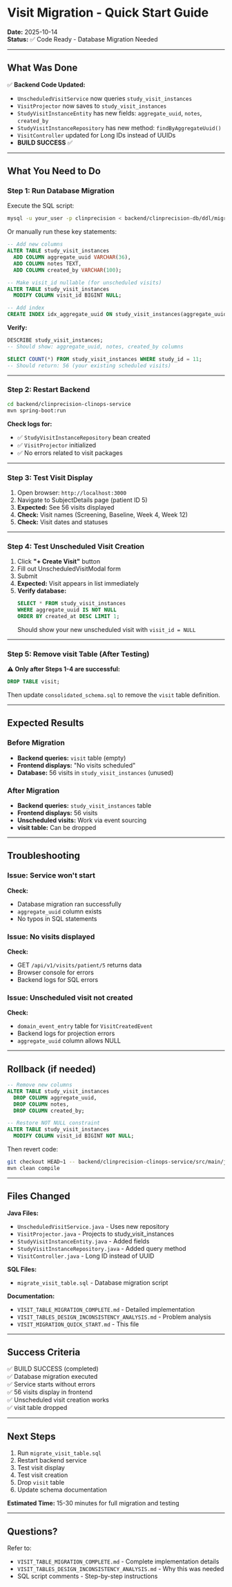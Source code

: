 # Visit Migration - Quick Start Guide

**Date:** 2025-10-14  
**Status:** ✅ Code Ready - Database Migration Needed

---

## What Was Done

✅ **Backend Code Updated:**
- `UnscheduledVisitService` now queries `study_visit_instances`
- `VisitProjector` now saves to `study_visit_instances` 
- `StudyVisitInstanceEntity` has new fields: `aggregate_uuid`, `notes`, `created_by`
- `StudyVisitInstanceRepository` has new method: `findByAggregateUuid()`
- `VisitController` updated for Long IDs instead of UUIDs
- **BUILD SUCCESS** ✅

---

## What You Need to Do

### Step 1: Run Database Migration

Execute the SQL script:
```bash
mysql -u your_user -p clinprecision < backend/clinprecision-db/ddl/migrate_visit_table.sql
```

Or manually run these key statements:
```sql
-- Add new columns
ALTER TABLE study_visit_instances 
  ADD COLUMN aggregate_uuid VARCHAR(36),
  ADD COLUMN notes TEXT,
  ADD COLUMN created_by VARCHAR(100);

-- Make visit_id nullable (for unscheduled visits)
ALTER TABLE study_visit_instances 
  MODIFY COLUMN visit_id BIGINT NULL;

-- Add index
CREATE INDEX idx_aggregate_uuid ON study_visit_instances(aggregate_uuid);
```

**Verify:**
```sql
DESCRIBE study_visit_instances;
-- Should show: aggregate_uuid, notes, created_by columns

SELECT COUNT(*) FROM study_visit_instances WHERE study_id = 11;
-- Should return: 56 (your existing scheduled visits)
```

---

### Step 2: Restart Backend

```bash
cd backend/clinprecision-clinops-service
mvn spring-boot:run
```

**Check logs for:**
- ✅ `StudyVisitInstanceRepository` bean created
- ✅ `VisitProjector` initialized
- ✅ No errors related to visit packages

---

### Step 3: Test Visit Display

1. Open browser: `http://localhost:3000`
2. Navigate to SubjectDetails page (patient ID 5)
3. **Expected:** See 56 visits displayed
4. **Check:** Visit names (Screening, Baseline, Week 4, Week 12)
5. **Check:** Visit dates and statuses

---

### Step 4: Test Unscheduled Visit Creation

1. Click **"+ Create Visit"** button
2. Fill out UnscheduledVisitModal form
3. Submit
4. **Expected:** Visit appears in list immediately
5. **Verify database:**
   ```sql
   SELECT * FROM study_visit_instances 
   WHERE aggregate_uuid IS NOT NULL
   ORDER BY created_at DESC LIMIT 1;
   ```
   Should show your new unscheduled visit with `visit_id = NULL`

---

### Step 5: Remove visit Table (After Testing)

**⚠️ Only after Steps 1-4 are successful:**

```sql
DROP TABLE visit;
```

Then update `consolidated_schema.sql` to remove the `visit` table definition.

---

## Expected Results

### Before Migration
- **Backend queries:** `visit` table (empty)
- **Frontend displays:** "No visits scheduled"
- **Database:** 56 visits in `study_visit_instances` (unused)

### After Migration
- **Backend queries:** `study_visit_instances` table
- **Frontend displays:** 56 visits
- **Unscheduled visits:** Work via event sourcing
- **visit table:** Can be dropped

---

## Troubleshooting

### Issue: Service won't start
**Check:**
- Database migration ran successfully
- `aggregate_uuid` column exists
- No typos in SQL statements

### Issue: No visits displayed
**Check:**
- GET `/api/v1/visits/patient/5` returns data
- Browser console for errors
- Backend logs for SQL errors

### Issue: Unscheduled visit not created
**Check:**
- `domain_event_entry` table for `VisitCreatedEvent`
- Backend logs for projection errors
- `aggregate_uuid` column allows NULL

---

## Rollback (if needed)

```sql
-- Remove new columns
ALTER TABLE study_visit_instances 
  DROP COLUMN aggregate_uuid,
  DROP COLUMN notes,
  DROP COLUMN created_by;

-- Restore NOT NULL constraint
ALTER TABLE study_visit_instances 
  MODIFY COLUMN visit_id BIGINT NOT NULL;
```

Then revert code:
```bash
git checkout HEAD~1 -- backend/clinprecision-clinops-service/src/main/java/com/clinprecision/clinopsservice/visit/
mvn clean compile
```

---

## Files Changed

**Java Files:**
- `UnscheduledVisitService.java` - Uses new repository
- `VisitProjector.java` - Projects to study_visit_instances
- `StudyVisitInstanceEntity.java` - Added fields
- `StudyVisitInstanceRepository.java` - Added query method
- `VisitController.java` - Long ID instead of UUID

**SQL Files:**
- `migrate_visit_table.sql` - Database migration script

**Documentation:**
- `VISIT_TABLE_MIGRATION_COMPLETE.md` - Detailed implementation
- `VISIT_TABLES_DESIGN_INCONSISTENCY_ANALYSIS.md` - Problem analysis
- `VISIT_MIGRATION_QUICK_START.md` - This file

---

## Success Criteria

✅ BUILD SUCCESS (completed)  
✅ Database migration executed  
✅ Service starts without errors  
✅ 56 visits display in frontend  
✅ Unscheduled visit creation works  
✅ visit table dropped  

---

## Next Steps

1. Run `migrate_visit_table.sql`
2. Restart backend service
3. Test visit display
4. Test visit creation
5. Drop `visit` table
6. Update schema documentation

**Estimated Time:** 15-30 minutes for full migration and testing

---

## Questions?

Refer to:
- `VISIT_TABLE_MIGRATION_COMPLETE.md` - Complete implementation details
- `VISIT_TABLES_DESIGN_INCONSISTENCY_ANALYSIS.md` - Why this was needed
- SQL script comments - Step-by-step instructions
